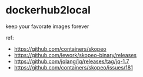 # dockerhub2local
keep your favorate images forever

ref:

- https://github.com/containers/skopeo
- https://github.com/lework/skopeo-binary/releases
- https://github.com/jqlang/jq/releases/tag/jq-1.7
- https://github.com/containers/skopeo/issues/181